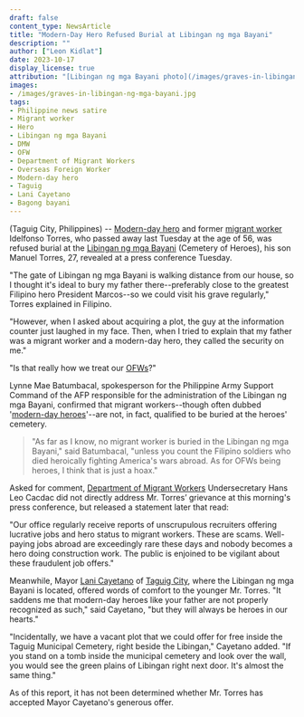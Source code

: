 ```yaml
---
draft: false
content_type: NewsArticle
title: "Modern-Day Hero Refused Burial at Libingan ng mga Bayani"
description: ""
author: ["Leon Kidlat"]
date: 2023-10-17
display_license: true
attribution: "[Libingan ng mga Bayani photo](/images/graves-in-libingan-ng-mga-bayani.jpg) by [Aissa Richards](https://www.flickr.com/photos/71826795@N00/39106308) ([CC BY 2.0](https://creativecommons.org/licenses/by/2.0/))."
images: 
- /images/graves-in-libingan-ng-mga-bayani.jpg
tags:
- Philippine news satire
- Migrant worker
- Hero
- Libingan ng mga Bayani
- DMW
- OFW
- Department of Migrant Workers
- Overseas Foreign Worker
- Modern-day hero
- Taguig
- Lani Cayetano
- Bagong bayani
---
```

(Taguig City, Philippines) -- [Modern-day hero](/tags/modern-day-hero/) and former [migrant worker](/tags/migrant-worker/) Idelfonso Torres, who passed away last Tuesday at the age of 56, was refused burial at the [Libingan ng mga Bayani](/tags/libingan-ng-mga-bayani/) (Cemetery of Heroes), his son Manuel Torres, 27, revealed at a press conference Tuesday.

"The gate of Libingan ng mga Bayani is walking distance from our house, so I thought it's ideal to bury my father there--preferably close to the greatest Filipino hero President Marcos--so we could visit his grave regularly," Torres explained in Filipino.

"However, when I asked about acquiring a plot, the guy at the information counter just laughed in my face. Then, when I tried to explain that my father was a migrant worker and a modern-day hero, they called the security on me."

"Is that really how we treat our [OFWs](/tags/ofw/)?"

Lynne Mae Batumbacal, spokesperson for the Philippine Army Support Command of the AFP responsible for the administration of the Libingan ng mga Bayani, confirmed that migrant workers--though often dubbed '[modern-day heroes](/tags/bagong-bayani/)'--are not, in fact, qualified to be buried at the heroes' cemetery.

>"As far as I know, no migrant worker is buried in the Libingan ng mga Bayani," said Batumbacal, "unless you count the Filipino soldiers who died heroically fighting America's wars abroad. As for OFWs being heroes, I think that is just a hoax."
 
Asked for comment, [Department of Migrant Workers](/tags/dmw) Undersecretary Hans Leo Cacdac did not directly address Mr. Torres’ grievance at this morning's press conference, but released a statement later that read:

"Our office regularly receive reports of unscrupulous recruiters offering lucrative jobs and hero status to migrant workers. These are scams. Well-paying jobs abroad are exceedingly rare these days and nobody becomes a hero doing construction work. The public is enjoined to be vigilant about these fraudulent job offers."

Meanwhile, Mayor [Lani Cayetano](/tags/lani-cayetano/) of [Taguig City](/tags/taguig/), where the Libingan ng mga Bayani is located, offered words of comfort to the younger Mr. Torres. "It saddens me that modern-day heroes like your father are not properly recognized as such," said Cayetano,  "but they will always be heroes in our hearts."

"Incidentally, we have a vacant plot that we could offer for free inside the Taguig Municipal Cemetery, right beside the Libingan," Cayetano added. "If you stand on a tomb inside the municipal cemetery and look over the wall, you would see the green plains of Libingan right next door. It's almost the same thing."

As of this report, it has not been determined whether Mr. Torres has accepted Mayor Cayetano's generous offer.